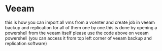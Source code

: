 # Veeam

this is how you can import all vms from a vcenter and create job in veeam backup and replication for all of them one by one.this is done by opening a powershell from the veeam itself
please use the code above on veeam powershell (you can access it from top left corner of veeam backup and replication software)
